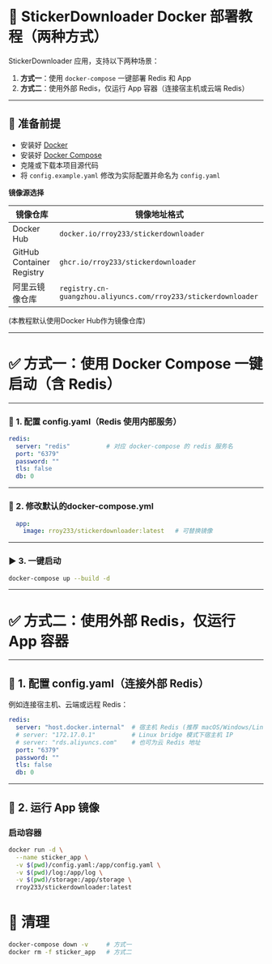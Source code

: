 # 🐳 StickerDownloader Docker 部署教程（两种方式）

StickerDownloader 应用，支持以下两种场景：

1. **方式一**：使用 `docker-compose` 一键部署 Redis 和 App
2. **方式二**：使用外部 Redis，仅运行 App 容器（连接宿主机或云端 Redis）

---

## 🧰 准备前提

* 安装好 [Docker](https://docs.docker.com/get-docker/)
* 安装好 [Docker Compose](https://docs.docker.com/compose/)
* 克隆或下载本项目源代码
* 将 `config.example.yaml` 修改为实际配置并命名为 `config.yaml`

**镜像源选择**

| 镜像仓库                      | 镜像地址格式                                                     |
| ------------------------- |------------------------------------------------------------|
| Docker Hub                | `docker.io/rroy233/stickerdownloader`                      |
| GitHub Container Registry | `ghcr.io/rroy233/stickerdownloader`                       |
| 阿里云镜像仓库                   | `registry.cn-guangzhou.aliyuncs.com/rroy233/stickerdownloader` |

(本教程默认使用Docker Hub作为镜像仓库)

---

# ✅ 方式一：使用 Docker Compose 一键启动（含 Redis）

---

### 📄 1. 配置 config.yaml（Redis 使用内部服务）

```yaml
redis:
  server: "redis"          # 对应 docker-compose 的 redis 服务名
  port: "6379"
  password: ""
  tls: false
  db: 0
```

---

### 🧩 2. 修改默认的docker-compose.yml

```yaml
  app:
    image: rroy233/stickerdownloader:latest   # 可替换镜像
```

---

### ▶️ 3. 一键启动

```bash
docker-compose up --build -d
```

---

# ✅ 方式二：使用外部 Redis，仅运行 App 容器

---

## 📄 1. 配置 config.yaml（连接外部 Redis）

例如连接宿主机、云端或远程 Redis：

```yaml
redis:
  server: "host.docker.internal"  # 宿主机 Redis (推荐 macOS/Windows/Linux)
  # server: "172.17.0.1"          # Linux bridge 模式下宿主机 IP
  # server: "rds.aliyuncs.com"    # 也可为云 Redis 地址
  port: "6379"
  password: ""
  tls: false
  db: 0
```

---

## 🐳 2. 运行 App 镜像

### 启动容器

```bash
docker run -d \
  --name sticker_app \
  -v $(pwd)/config.yaml:/app/config.yaml \
  -v $(pwd)/log:/app/log \
  -v $(pwd)/storage:/app/storage \
  rroy233/stickerdownloader:latest
```


# 🧼 清理

```bash
docker-compose down -v     # 方式一
docker rm -f sticker_app   # 方式二
```
